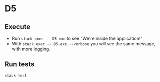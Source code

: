 # D5

## Execute  

* Run `stack exec -- D5-exe` to see "We're inside the application!"
* With `stack exec -- D5-exe --verbose` you will see the same message, with more logging.

## Run tests

`stack test`
